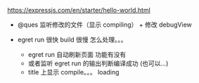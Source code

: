 https://expressjs.com/en/starter/hello-world.html

- @ques 监听修改的文件（显示 compiling） + 修改 debugView

- egret run 很快 build 很慢 怎么处理。。。
  - egret run 自动刷新页面 功能有没有
  - 或者监听 egret run 的输出判断编译成功 (也可以...)
  - title 上显示 compile。。。 loading
